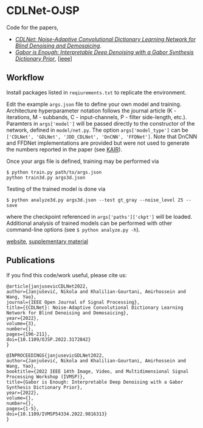 # CDLNet-OJSP

Code for the papers, 
- [*CDLNet: Noise-Adaptive Convolutional Dictionary Learning
Network for Blind Denoising and Demosaicing*](https://ieeexplore.ieee.org/document/9769957/).
- [*Gabor is Enough: Interpretable Deep Denoising with a Gabor Synthesis Dictionary Prior*](https://arxiv.org/abs/2204.11146), [[ieee](https://ieeexplore.ieee.org/document/9816313)]

## Workflow
Install packages listed in `reqiurements.txt` to replicate the environment.

Edit the example `args.json` file to define your own model and training.
Architecture hyperparameter notation follows the journal article (K -
iterations, M - subbands, C - input-channels, P - filter side-length, etc.).
Paramters in `args['model']` will be passed directly to the constructor of the
network, defined in `model/net.py`. The option `args['model_type']` can be
`['CDLNet', 'GDLNet', 'JDD_CDLNet', 'DnCNN', 'FFDNet']`. Note that DnCNN and FFDNet implementations are provided but were not used to generate the numbers reported in the paper (see [KAIR](https://github.com/cszn/KAIR)).

Once your args file is defined, training may be performed via
```
$ python train.py path/to/args.json
python train3d.py args3d.json
```

Testing of the trained model is done via 
```
$ python analyze3d.py args3d.json --test gt_gray --noise_level 25 --save
```
where the checkpoint referenced in `args['paths']['ckpt']` will be loaded.
Additional analysis of trained models can be performed with other command-line
options (see `$ python analyze.py -h`).

[website](https://nikopj.github.io/projects/dcdl), [supplementary material](https://nikopj.github.io/notes/cdlnet_supp)

## Publications

If you find this code/work useful, please cite us:
```
@article{janjusevicCDLNet2022,
author={Janjušević, Nikola and Khalilian-Gourtani, Amirhossein and Wang, Yao},
journal={IEEE Open Journal of Signal Processing}, 
title={{CDLNet}: Noise-Adaptive Convolutional Dictionary Learning Network for Blind Denoising and Demosaicing}, 
year={2022},
volume={3},
number={},
pages={196-211},
doi={10.1109/OJSP.2022.3172842}
}
```
```
@INPROCEEDINGS{janjusevicGDLNet2022,
author={Janjušević, Nikola and Khalilian-Gourtani, Amirhossein and Wang, Yao},
booktitle={2022 IEEE 14th Image, Video, and Multidimensional Signal Processing Workshop (IVMSP)}, 
title={Gabor is Enough: Interpretable Deep Denoising with a Gabor Synthesis Dictionary Prior}, 
year={2022},
volume={},
number={},
pages={1-5},
doi={10.1109/IVMSP54334.2022.9816313}
}
```
